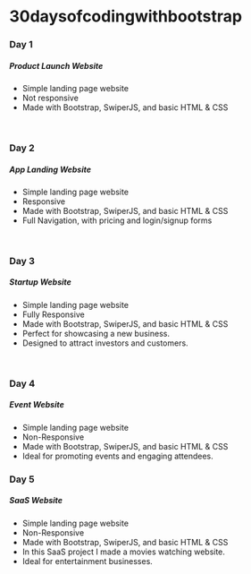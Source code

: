 <h1>30daysofcodingwithbootstrap</h1>

<h3>Day 1</h3>
<h5>Product Launch Website</h5>
<ul>
  <li>Simple landing page website</li>
  <li>Not responsive</li>
  <li>Made with Bootstrap, SwiperJS, and basic HTML & CSS</li>
</ul>

<br>

<h3>Day 2</h3>
<h5>App Landing Website</h5>
<ul>
  <li>Simple landing page website</li>
  <li>Responsive</li>
  <li>Made with Bootstrap, SwiperJS, and basic HTML & CSS</li>
  <li>Full Navigation, with pricing and login/signup forms</li>
</ul>

<br>

<h3>Day 3</h3>
<h5>Startup Website</h5>
<ul>
  <li>Simple landing page website</li>
  <li>Fully Responsive</li>
  <li>Made with Bootstrap, SwiperJS, and basic HTML & CSS</li>
  <li>Perfect for showcasing a new business.</li>
  <li>Designed to attract investors and customers.</li>
</ul>

<br>

<h3>Day 4</h3>
<h5>Event Website</h5>
<ul>
  <li>Simple landing page website</li>
  <li>Non-Responsive</li>
  <li>Made with Bootstrap, SwiperJS, and basic HTML & CSS</li>
  <li>Ideal for promoting events and engaging attendees.</li>
</ul>

<h3>Day 5</h3>
<h5>SaaS Website</h5>
<ul>
  <li>Simple landing page website</li>
  <li>Non-Responsive</li>
  <li>Made with Bootstrap, SwiperJS, and basic HTML & CSS</li>
  <li>In this SaaS project I made a movies watching website.</li>
  <li>Ideal for entertainment businesses.</li>
</ul>